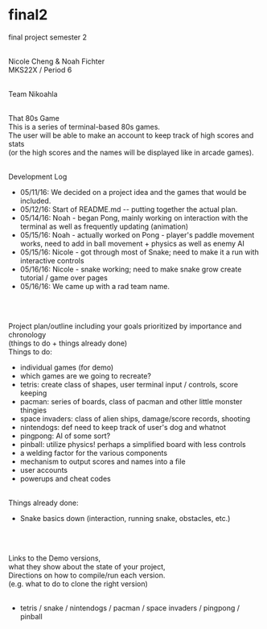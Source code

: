 <!DOCTYPE html><html>
# final2 <br>
final project semester 2 <br> <br>

Nicole Cheng & Noah Fichter <br>
MKS22X / Period 6 <br> <br>

Team Nikoahla <br> <br>

 That 80s Game <br>
This is a series of terminal-based 80s games. <br>
The user will be able to make an account to keep track of high scores and stats <br>
(or the high scores and the names will be displayed like in arcade games). <br><br>

Development Log <br><ul>
    <li>
      05/11/16: We decided on a project idea and the games that would be included.
    </li>
    <li>
      05/12/16: Start of README.md -- putting together the actual plan.
    </li>
    <li>
      05/14/16: Noah - began Pong, mainly working on interaction with the terminal as well as frequently updating (animation)
    </li>
    <li>
      05/15/16: Noah - actually worked on Pong - player's paddle movement works, need to add in ball movement + physics as well as enemy AI
    </li>
    <li>
      05/15/16: Nicole - got through most of Snake; need to make it a run with interactive controls
    </li>
    <li>
      05/16/16: Nicole - snake working; need to make snake grow create tutorial / game over pages
    </li>
    <li>
      05/16/16: We came up with a rad team name.
    </li>
</ul><br><br>

Project plan/outline including your goals prioritized by importance and chronology <br>
(things to do + things already done)<br>
Things to do: <br><ul><li>
	individual games (for demo)<li>
		which games are we going to recreate?</li><li>
		tetris: create class of shapes, user terminal input / controls, score keeping </li><li>
		pacman: series of boards, class of pacman and other little monster thingies</li><li>
		space invaders: class of alien ships, damage/score records, shooting</li><li>
		nintendogs: def need to keep track of user's dog and whatnot</li><li>
		pingpong: AI of some sort?</li><li>
		pinball: utilize physics! perhaps a simplified board with less controls</li></li><li>
	a welding factor for the various components</li><li>
	mechanism to output scores and names into a file</li><li>
	user accounts</li><li>
	powerups and cheat codes</li>
</ul><br>
Things already done:<br><ul>
	<li>
	Snake basics down (interaction, running snake, obstacles, etc.) 
	</li>
</ul><br><br>

Links to the Demo versions, <br> 
what they show about the state of your project, <br> 
Directions on how to compile/run each version. <br>
(e.g. what to do to clone the right version) <br> <br>

- tetris / snake / nintendogs / pacman / space invaders / pingpong / pinball
</html>
